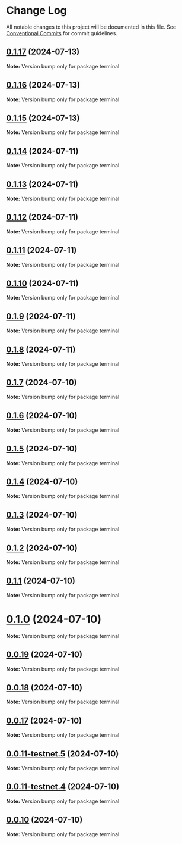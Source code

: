 # Change Log

All notable changes to this project will be documented in this file.
See [Conventional Commits](https://conventionalcommits.org) for commit guidelines.

## [0.1.17](https://github.com/coopenomics/monocoop/compare/terminal@0.1.16-alpha.6...terminal@0.1.17) (2024-07-13)

**Note:** Version bump only for package terminal





## [0.1.16](https://github.com/coopenomics/monocoop/compare/terminal@0.1.16-alpha.6...terminal@0.1.16) (2024-07-13)

**Note:** Version bump only for package terminal





## [0.1.15](https://github.com/coopenomics/monocoop/compare/terminal@0.1.15-testnet.1...terminal@0.1.15) (2024-07-13)

**Note:** Version bump only for package terminal





## [0.1.14](https://github.com/coopenomics/monocoop/compare/terminal@0.1.14-testnet.0...terminal@0.1.14) (2024-07-11)

**Note:** Version bump only for package terminal





## [0.1.13](https://github.com/coopenomics/monocoop/compare/terminal@0.1.13-testnet.0...terminal@0.1.13) (2024-07-11)

**Note:** Version bump only for package terminal





## [0.1.12](https://github.com/coopenomics/monocoop/compare/terminal@0.1.12-testnet.0...terminal@0.1.12) (2024-07-11)

**Note:** Version bump only for package terminal





## [0.1.11](https://github.com/coopenomics/monocoop/compare/terminal@0.1.11-testnet.1...terminal@0.1.11) (2024-07-11)

**Note:** Version bump only for package terminal





## [0.1.10](https://github.com/coopenomics/monocoop/compare/terminal@0.1.10-testnet.1...terminal@0.1.10) (2024-07-11)

**Note:** Version bump only for package terminal





## [0.1.9](https://github.com/coopenomics/monocoop/compare/terminal@0.1.9-testnet.0...terminal@0.1.9) (2024-07-11)

**Note:** Version bump only for package terminal





## [0.1.8](https://github.com/coopenomics/monocoop/compare/terminal@0.1.8-testnet.0...terminal@0.1.8) (2024-07-11)

**Note:** Version bump only for package terminal





## [0.1.7](https://github.com/coopenomics/monocoop/compare/terminal@0.1.7-testnet.0...terminal@0.1.7) (2024-07-10)

**Note:** Version bump only for package terminal





## [0.1.6](https://github.com/coopenomics/monocoop/compare/terminal@0.1.6-testnet.0...terminal@0.1.6) (2024-07-10)

**Note:** Version bump only for package terminal





## [0.1.5](https://github.com/coopenomics/monocoop/compare/terminal@0.1.5-testnet.0...terminal@0.1.5) (2024-07-10)

**Note:** Version bump only for package terminal





## [0.1.4](https://github.com/coopenomics/monocoop/compare/terminal@0.1.4-testnet.0...terminal@0.1.4) (2024-07-10)

**Note:** Version bump only for package terminal





## [0.1.3](https://github.com/coopenomics/monocoop/compare/terminal@0.1.3-testnet.0...terminal@0.1.3) (2024-07-10)

**Note:** Version bump only for package terminal





## [0.1.2](https://github.com/coopenomics/monocoop/compare/terminal@0.1.2-testnet.0...terminal@0.1.2) (2024-07-10)

**Note:** Version bump only for package terminal





## [0.1.1](https://github.com/coopenomics/monocoop/compare/terminal@0.1.1-testnet.0...terminal@0.1.1) (2024-07-10)

**Note:** Version bump only for package terminal





# [0.1.0](https://github.com/coopenomics/monocoop/compare/terminal@0.1.0-testnet.0...terminal@0.1.0) (2024-07-10)

**Note:** Version bump only for package terminal





## [0.0.19](https://github.com/coopenomics/monocoop/compare/terminal@0.0.19-testnet.0...terminal@0.0.19) (2024-07-10)

**Note:** Version bump only for package terminal





## [0.0.18](https://github.com/coopenomics/monocoop/compare/terminal@0.0.18-testnet.0...terminal@0.0.18) (2024-07-10)

**Note:** Version bump only for package terminal





## [0.0.17](https://github.com/coopenomics/monocoop/compare/terminal@0.0.17-testnet.0...terminal@0.0.17) (2024-07-10)

**Note:** Version bump only for package terminal





## [0.0.11-testnet.5](https://github.com/coopenomics/monocoop/compare/terminal@0.0.11-testnet.4...terminal@0.0.11-testnet.5) (2024-07-10)

**Note:** Version bump only for package terminal





## [0.0.11-testnet.4](https://github.com/coopenomics/monocoop/compare/terminal@0.0.11-testnet.3...terminal@0.0.11-testnet.4) (2024-07-10)

**Note:** Version bump only for package terminal





## [0.0.10](https://github.com/coopenomics/monocoop/compare/terminal@0.0.9...terminal@0.0.10) (2024-07-10)

**Note:** Version bump only for package terminal
